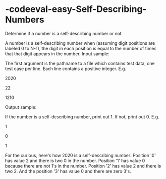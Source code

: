 # -codeeval-easy-Self-Describing-Numbers
Determine if a number is a self-describing number or not

 A number is a self-describing number when (assuming digit positions are labeled 0 to N-1), the digit in each position is equal to the number of times that that digit appears in the number.
Input sample:

The first argument is the pathname to a file which contains test data, one test case per line. Each line contains a positive integer. E.g. 

2020

22

1210

Output sample:

If the number is a self-describing number, print out 1. If not, print out 0. E.g.

1

0

1

For the curious, here's how 2020 is a self-describing number: Position '0' has value 2 and there is two 0 in the number. Position '1' has value 0 because there are not 1's in the number. Position '2' has value 2 and there is two 2. And the position '3' has value 0 and there are zero 3's. 

